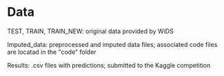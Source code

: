 # Data


TEST, TRAIN, TRAIN_NEW: original data provided by WiDS

Imputed_data: preprocessed and imputed data files; associated code files are locatad in the "code" folder

Results: .csv files with predictions; submitted to the Kaggle competition
